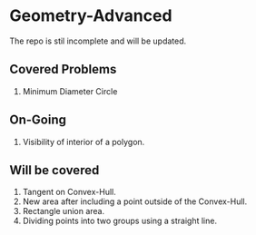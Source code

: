 # Geometry-Advanced

The repo is stil incomplete and will be updated.

## Covered Problems
1. Minimum Diameter Circle
   
## On-Going
1. Visibility of interior of a polygon.

## Will be covered
1. Tangent on Convex-Hull.
2. New area after including a point outside of the Convex-Hull.
3. Rectangle union area.
4. Dividing points into two groups using a straight line.